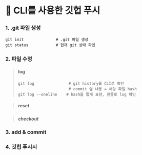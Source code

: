 :hamburger: CLI를 사용한 깃헙 푸시
=================================

### 1. .git 파일 생성

```
git init              # .git 파일 생성
git status            # 현재 git 상태 확인 
```

### 2. 파일 수정

> #### log
> ```
> git log               # git history를 CLI로 확인
>                       # commit 옆 내용 = 해당 파일 hash
> git log --oneline    # hash를 짧게 표현, 한줄로 log 확인
> ```

> ##### reset
>

> ##### checkout
>

### 3. add & commit


### 4. 깃헙 푸시시

